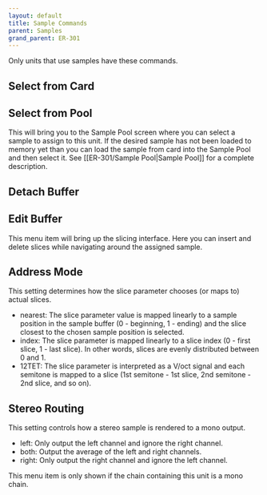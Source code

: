 ```yaml
---
layout: default
title: Sample Commands
parent: Samples
grand_parent: ER-301
---
```


Only units that use samples have these commands.

## Select from Card

## Select from Pool

This will bring you to the Sample Pool screen where you can select a sample to assign to this unit.  If the desired sample has not been loaded to memory yet than you can load the sample from card into the Sample Pool and then select it.  See [[ER-301/Sample Pool|Sample Pool]] for a complete description.


## Detach Buffer

## Edit Buffer

This menu item will bring up the slicing interface.  Here you can insert and delete slices while navigating around the assigned sample.

## Address Mode

This setting determines how the slice parameter chooses (or maps to) actual slices.

* nearest: The slice parameter value is mapped linearly to a sample position in the sample buffer (0 - beginning, 1 - ending) and the slice closest to the chosen sample position is selected.
* index: The slice parameter is mapped linearly to a slice index (0 - first slice, 1 - last slice).  In other words, slices are evenly distributed between 0 and 1.
* 12TET: The slice parameter is interpreted as a V/oct signal and each semitone is mapped to a slice (1st semitone - 1st slice, 2nd semitone - 2nd slice, and so on).

## Stereo Routing

This setting controls how a stereo sample is rendered to a mono output.  

* left: Only output the left channel and ignore the right channel.
* both: Output the average of the left and right channels.
* right: Only output the right channel and ignore the left channel.

This menu item is only shown if the chain containing this unit is a mono chain.
